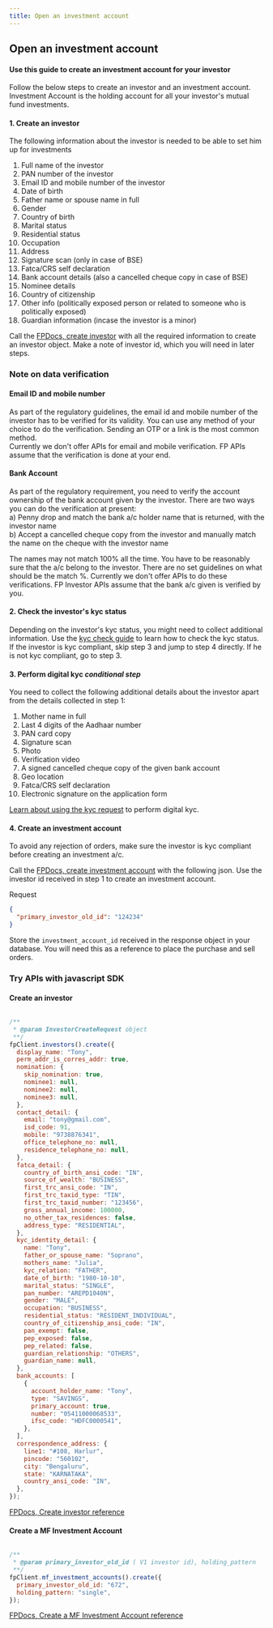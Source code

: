 ```yaml
---
title: Open an investment account
---
```


## Open an investment account

#### Use this guide to create an investment account for your investor

Follow the below steps to create an investor and an investment account. Investment Account is the holding account for all your investor's mutual fund investments.

#### 1. Create an investor

The following information about the investor is needed to be able to set him up for investments

1. Full name of the investor
2. PAN number of the investor
3. Email ID and mobile number of the investor
4. Date of birth
5. Father name or spouse name in full
6. Gender
7. Country of birth
8. Marital status
9. Residential status
10. Occupation
11. Address
12. Signature scan (only in case of BSE)
13. Fatca/CRS self declaration
14. Bank account details (also a cancelled cheque copy in case of BSE)
15. Nominee details
16. Country of citizenship
17. Other info (politically exposed person or related to someone who is politically exposed)
18. Guardian information (incase the investor is a minor)

Call the [FPDocs, create investor](https://fintechprimitives.com/api/#create-an-investor) with all the required information to create an investor object. Make a note of investor id, which you will need in later steps.

### Note on data verification

#### Email ID and mobile number

As part of the regulatory guidelines, the email id and mobile number of the investor has to be verified for its validity. You can use any method of your choice to do the verification. Sending an OTP or a link is the most common method.  
Currently we don't offer APIs for email and mobile verification. FP APIs assume that the verification is done at your end.

#### Bank Account

As part of the regulatory requirement, you need to verify the account ownership of the bank account given by the investor. There are two ways you can do the verification at present:  
a) Penny drop and match the bank a/c holder name that is returned, with the investor name  
b) Accept a cancelled cheque copy from the investor and manually match the name on the cheque with the investor name 

The names may not match 100% all the time. You have to be reasonably sure that the a/c belong to the investor. There are no set guidelines on what should be the match %.
Currently we don't offer APIs to do these verifications. FP Investor APIs assume that the bank a/c given is verified by you.

#### 2. Check the investor's kyc status

Depending on the investor's kyc status, you might need to collect additional information. Use the [kyc check guide](/identity/kyc-check) to learn how to check the kyc status.
If the investor is kyc compliant, skip step 3 and jump to step 4 directly. If he is not kyc compliant, go to step 3.

#### 3. Perform digital kyc _conditional step_

You need to collect the following additional details about the investor apart from the details collected in step 1:

1. Mother name in full
2. Last 4 digits of the Aadhaar number
3. PAN card copy
4. Signature scan
5. Photo
6. Verification video
7. A signed cancelled cheque copy of the given bank account
8. Geo location
9. Fatca/CRS self declaration
10. Electronic signature on the application form

[Learn about using the kyc request](/identity/kyc-request) to perform digital kyc.

#### 4. Create an investment account

To avoid any rejection of orders, make sure the investor is kyc compliant before creating an investment a/c.

Call the [FPDocs, create investment account](https://fintechprimitives.com/docs/api/#create-an-mf-investment-account) with the following json. Use the investor id received in step 1 to create an investment account.

Request

```json
{
  "primary_investor_old_id": "124234"
}
```

Store the `investment_account_id` received in the response object in your database. You will need this as a reference to place the purchase and sell orders.

### Try APIs with javascript SDK

#### Create an investor

```javascript

/**
 * @param InvestorCreateRequest object
 **/
fpClient.investors().create({
  display_name: "Tony",
  perm_addr_is_corres_addr: true,
  nomination: {
    skip_nomination: true,
    nominee1: null,
    nominee2: null,
    nominee3: null,
  },
  contact_detail: {
    email: "tony@gmail.com",
    isd_code: 91,
    mobile: "9738876341",
    office_telephone_no: null,
    residence_telephone_no: null,
  },
  fatca_detail: {
    country_of_birth_ansi_code: "IN",
    source_of_wealth: "BUSINESS",
    first_trc_ansi_code: "IN",
    first_trc_taxid_type: "TIN",
    first_trc_taxid_number: "123456",
    gross_annual_income: 100000,
    no_other_tax_residences: false,
    address_type: "RESIDENTIAL",
  },
  kyc_identity_detail: {
    name: "Tony",
    father_or_spouse_name: "Soprano",
    mothers_name: "Julia",
    kyc_relation: "FATHER",
    date_of_birth: "1980-10-10",
    marital_status: "SINGLE",
    pan_number: "AREPD1040N",
    gender: "MALE",
    occupation: "BUSINESS",
    residential_status: "RESIDENT_INDIVIDUAL",
    country_of_citizenship_ansi_code: "IN",
    pan_exempt: false,
    pep_exposed: false,
    pep_related: false,
    guardian_relationship: "OTHERS",
    guardian_name: null,
  },
  bank_accounts: [
    {
      account_holder_name: "Tony",
      type: "SAVINGS",
      primary_account: true,
      number: "05411000068533",
      ifsc_code: "HDFC0000541",
    },
  ],
  correspondence_address: {
    line1: "#108, Harlur",
    pincode: "560102",
    city: "Bengaluru",
    state: "KARNATAKA",
    country_ansi_code: "IN",
  },
});
```

[FPDocs, Create investor reference](https://fintechprimitives.com/docs/api/#create-an-investor)

#### Create a MF Investment Account

```javascript

/**
 * @param primary_investor_old_id ( V1 investor id), holding_pattern
 **/
fpClient.mf_investment_accounts().create({
  primary_investor_old_id: "672",
  holding_pattern: "single",
});
```

[FPDocs, Create a MF Investment Account reference](https://fintechprimitives.com/docs/api/#create-an-mf-investment-account)
